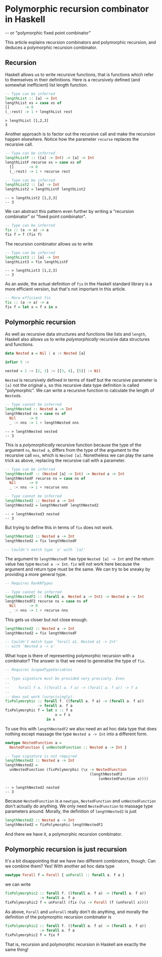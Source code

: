 # Polymorphic recursion combinator in Haskell

-- or "polymorphic fixed point combinator"

This article explains recursion combinators and polymorphic recursion,
and deduces a polymorphic recursion combinator.

## Recursion

Haskell allows us to write recursive functions, that is functions
which refer to themselves in their definitions.  Here is a recursively
defined (and somewhat inefficient) list length function.

````haskell
-- Type can be inferred
lengthList :: [a] -> Int
lengthList xs = case xs of
[]       -> 0
(_:rest) -> 1 + lengthList rest
````

    > lengthList [1,2,3]
    3


Another approach is to factor out the recursive call and make the
recursion happen elsewhere.  Notice how the parameter `recurse`
replaces the recursive call.

````haskell
-- Type can be inferred
lengthListF :: ([a] -> Int) -> [a] -> Int
lengthListF recurse xs = case xs of
  []       -> 0
  (_:rest) -> 1 + recurse rest

-- Type can be inferred
lengthList2 :: [a] -> Int
lengthList2 = lengthListF lengthList2
````

    -- > lengthList2 [1,2,3]
    -- 3

We can abstract this pattern even further by writing a "recursion
combinator" or "fixed point combinator".

````haskell
-- Type can be inferred
fix :: (a -> a) -> a
fix f = f (fix f)
````

The recursion combinator allows us to write

````haskell
-- Type can be inferred
lengthList3 :: [a] -> Int
lengthList3 = fix lengthListF
````

    -- > lengthList3 [1,2,3]
    -- 3

As an aside, the actual definition of `fix` in the Haskell standard
library is a more efficient version, but that's not important in this
article.

````haskell
-- More efficient fix
fix :: (a -> a) -> a
fix f = let x = f x in x
````

## Polymorphic recursion

As well as recursive data structures and functions like lists and
`length`, Haskell also allows us to write *polymorphically* recursive
data structures and functions.

````haskell
data Nested a = Nil | a :< Nested [a]

infixr 5 :<

nested = 1 :< [2, 3] :< [[3, 4], [5]] :< Nil
````

`Nested` is recursively defined in terms of itself but the recursive
parameter is `[a]` not the original `a`, so this recursive data type
definition is called "polymorphic".  We can write a recursive function
to calculate the length of `Nested`s.

````haskell
-- Type cannot be inferred
lengthNested :: Nested a -> Int
lengthNested ns = case ns of
  Nil      -> 0
  _ :< nns -> 1 + lengthNested nns
````

    -- > lengthNested nested
    -- 3

This is a *polymorphically* recursive function because the type of the
argument `ns`, `Nested a`, differs from the type of the argument to
the recursive call `nns`, which is `Nested [a]`.  Nonetheless we can
play the same trick as above, replacing the recursive call with a
parameter.

````haskell
-- Type can be inferred
lengthNestedF :: (Nested [a] -> Int) -> Nested a -> Int
lengthNestedF recurse ns = case ns of
  Nil      -> 0
  _ :< nns -> 1 + recurse nns

-- Type cannot be inferred
lengthNested2 :: Nested a -> Int
lengthNested2 = lengthNestedF lengthNested2
````

    -- > lengthNested3 nested
    -- 3

But trying to define this in terms of `fix` does not work.

````haskell
lengthNested2 :: Nested a -> Int
lengthNested2 = fix lengthNestedF

-- Couldn't match type `a' with `[a]'
````

The argument to `lengthNestedF` has type `Nested [a] -> Int` and the
return value has type `Nested a -> Int`.  `fix` will not work here
because the argument and return type must be the same.  We can try to
be sneaky by providing a more general type.

````haskell
-- Requires RankNTypes

-- Type cannot be inferred
lengthNestedF2 :: (forall a. Nested a -> Int) -> Nested a -> Int
lengthNestedF2 recurse ns = case ns of
  Nil      -> 0
  _ :< nns -> 1 + recurse nns
````

This gets us closer but not close enough.

````haskell
lengthNested2 :: Nested a -> Int
lengthNested2 = fix lengthNestedF

-- Couldn't match type `forall a1. Nested a1 -> Int'
-- with `Nested a -> a'
````

What hope is there of representing polymorphic recursion with a
combinator?  The answer is that we need to generalise the type of
`fix`.

````haskell
-- Requires ScopedTypeVariables

-- Type signature must be provided very precisely. Even
--
--    forall f a. ((forall a. f a) -> (forall a. f a)) -> f a
--
-- does not work (surprisingly).
fixPolymorphic :: forall f. ((forall a. f a) -> (forall a. f a))
               -> forall a. f a
fixPolymorphic f = let x :: f a
                       x = f x
                   in x
````

To use this with `lengthNestedF2` we also need an ad hoc data type
that does nothing except massage the type `Nested a -> Int` into a
different form.

````haskell
newtype NestedFunction a =
  NestedFunction { unNestedFunction :: Nested a -> Int }

-- Type signature is not required
lengthNested2 :: Nested a -> Int
lengthNested2 =
  unNestedFunction (fixPolymorphic (\x -> NestedFunction
                                       (lengthNestedF2
                                           (unNestedFunction x))))
````

    -- > lengthNested2 nested
    -- 3

Because `NestedFunction` is a `newtype`, `NestedFunction` and
`unNestedFunction` don't actually do anything.  We only need
`NestedFunction` to massage type parameters around.  Morally, the
definition of `lengthNested2` is just

````haskell
lengthNested2 :: Nested a -> Int
lengthNested2 = fixPolymorphic lengthNestedF2
````

And there we have it, a polymorphic recursion combinator.

## Polymorphic recursion is just recursion

It's a bit disappointing that we have *two* different combinators,
though.  Can we combine them?  Yes!  With another ad hoc data type

````haskell
newtype Forall f = Forall { unForall :: forall a. f a }
````

we can write

````haskell
fixPolymorphic2 :: forall f. ((forall a. f a) -> (forall a. f a))
                -> forall a. f a
fixPolymorphic2 f = unForall (fix (\x -> Forall (f (unForall x))))
````

As above, `Forall` and `unForall` really don't do anything, and
morally the definition of the polymorphic recursion combinator is

````haskell
fixPolymorphic2 :: forall f. ((forall a. f a) -> (forall a. f a))
                -> forall a. f a
fixPolymorphic2 f = fix f
````

That is, recursion and polymorphic recursion in Haskell are exactly
the same thing!

